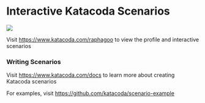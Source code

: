 # Interactive Katacoda Scenarios

[![](http://shields.katacoda.com/katacoda/raphagoo/count.svg)](https://www.katacoda.com/raphagoo "Get your profile on Katacoda.com")

Visit https://www.katacoda.com/raphagoo to view the profile and interactive scenarios

### Writing Scenarios
Visit https://www.katacoda.com/docs to learn more about creating Katacoda scenarios

For examples, visit https://github.com/katacoda/scenario-example
